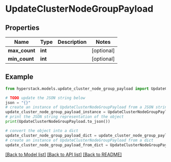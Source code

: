# UpdateClusterNodeGroupPayload


## Properties

Name | Type | Description | Notes
------------ | ------------- | ------------- | -------------
**max_count** | **int** |  | [optional] 
**min_count** | **int** |  | [optional] 

## Example

```python
from hyperstack.models.update_cluster_node_group_payload import UpdateClusterNodeGroupPayload

# TODO update the JSON string below
json = "{}"
# create an instance of UpdateClusterNodeGroupPayload from a JSON string
update_cluster_node_group_payload_instance = UpdateClusterNodeGroupPayload.from_json(json)
# print the JSON string representation of the object
print(UpdateClusterNodeGroupPayload.to_json())

# convert the object into a dict
update_cluster_node_group_payload_dict = update_cluster_node_group_payload_instance.to_dict()
# create an instance of UpdateClusterNodeGroupPayload from a dict
update_cluster_node_group_payload_from_dict = UpdateClusterNodeGroupPayload.from_dict(update_cluster_node_group_payload_dict)
```
[[Back to Model list]](../README.md#documentation-for-models) [[Back to API list]](../README.md#documentation-for-api-endpoints) [[Back to README]](../README.md)



